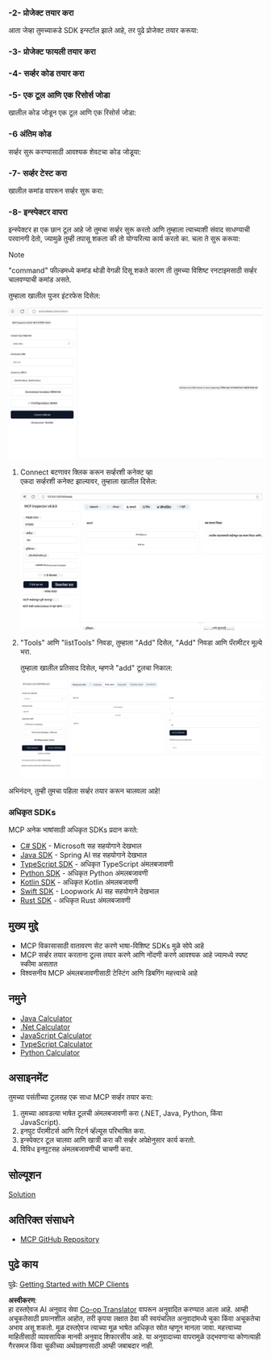 <!--
CO_OP_TRANSLATOR_METADATA:
{
  "original_hash": "d730cbe43a8efc148677fdbc849a7d5e",
  "translation_date": "2025-06-02T16:57:53+00:00",
  "source_file": "03-GettingStarted/01-first-server/README.md",
  "language_code": "mr"
}
-->
### -2- प्रोजेक्ट तयार करा

आता जेव्हा तुमच्याकडे SDK इन्स्टॉल झाले आहे, तर पुढे प्रोजेक्ट तयार करूया:

### -3- प्रोजेक्ट फायली तयार करा

### -4- सर्व्हर कोड तयार करा

### -5- एक टूल आणि एक रिसोर्स जोडा

खालील कोड जोडून एक टूल आणि एक रिसोर्स जोडा:

### -6 अंतिम कोड

सर्व्हर सुरू करण्यासाठी आवश्यक शेवटचा कोड जोडूया:

### -7- सर्व्हर टेस्ट करा

खालील कमांड वापरून सर्व्हर सुरू करा:

### -8- इन्स्पेक्टर वापरा

इन्स्पेक्टर हा एक छान टूल आहे जो तुमचा सर्व्हर सुरू करतो आणि तुम्हाला त्याच्याशी संवाद साधण्याची परवानगी देतो, ज्यामुळे तुम्ही तपासू शकता की तो योग्यरित्या कार्य करतो का. चला ते सुरू करूया:

> [!NOTE]
> "command" फील्डमध्ये कमांड थोडी वेगळी दिसू शकते कारण ती तुमच्या विशिष्ट रनटाइमसाठी सर्व्हर चालवण्याची कमांड असते.

तुम्हाला खालील युजर इंटरफेस दिसेल:

![Connect](../../../../translated_images/connect.141db0b2bd05f096fb1dd91273771fd8b2469d6507656c3b0c9df4b3c5473929.mr.png)

1. Connect बटणावर क्लिक करून सर्व्हरशी कनेक्ट व्हा  
   एकदा सर्व्हरशी कनेक्ट झाल्यावर, तुम्हाला खालील दिसेल:

   ![Connected](../../../../translated_images/connected.73d1e042c24075d386cacdd4ee7cd748c16364c277d814e646ff2f7b5eefde85.mr.png)

2. "Tools" आणि "listTools" निवडा, तुम्हाला "Add" दिसेल, "Add" निवडा आणि पॅरामीटर मूल्ये भरा.

   तुम्हाला खालील प्रतिसाद दिसेल, म्हणजे "add" टूलचा निकाल:

   ![Result of running add](../../../../translated_images/ran-tool.a5a6ee878c1369ec1e379b81053395252a441799dbf23416c36ddf288faf8249.mr.png)

अभिनंदन, तुम्ही तुमचा पहिला सर्व्हर तयार करून चालवला आहे!

### अधिकृत SDKs

MCP अनेक भाषांसाठी अधिकृत SDKs प्रदान करते:
- [C# SDK](https://github.com/modelcontextprotocol/csharp-sdk) - Microsoft सह सहयोगाने देखभाल
- [Java SDK](https://github.com/modelcontextprotocol/java-sdk) - Spring AI सह सहयोगाने देखभाल
- [TypeScript SDK](https://github.com/modelcontextprotocol/typescript-sdk) - अधिकृत TypeScript अंमलबजावणी
- [Python SDK](https://github.com/modelcontextprotocol/python-sdk) - अधिकृत Python अंमलबजावणी
- [Kotlin SDK](https://github.com/modelcontextprotocol/kotlin-sdk) - अधिकृत Kotlin अंमलबजावणी
- [Swift SDK](https://github.com/modelcontextprotocol/swift-sdk) - Loopwork AI सह सहयोगाने देखभाल
- [Rust SDK](https://github.com/modelcontextprotocol/rust-sdk) - अधिकृत Rust अंमलबजावणी

## मुख्य मुद्दे

- MCP विकासासाठी वातावरण सेट करणे भाषा-विशिष्ट SDKs मुळे सोपे आहे
- MCP सर्व्हर तयार करताना टूल्स तयार करणे आणि नोंदणी करणे आवश्यक आहे ज्यामध्ये स्पष्ट स्कीमा असतात
- विश्वसनीय MCP अंमलबजावणीसाठी टेस्टिंग आणि डिबगिंग महत्त्वाचे आहे

## नमुने

- [Java Calculator](../samples/java/calculator/README.md)
- [.Net Calculator](../../../../03-GettingStarted/samples/csharp)
- [JavaScript Calculator](../samples/javascript/README.md)
- [TypeScript Calculator](../samples/typescript/README.md)
- [Python Calculator](../../../../03-GettingStarted/samples/python)

## असाइनमेंट

तुमच्या पसंतीच्या टूलसह एक साधा MCP सर्व्हर तयार करा:  
1. तुमच्या आवडत्या भाषेत टूलची अंमलबजावणी करा (.NET, Java, Python, किंवा JavaScript).  
2. इनपुट पॅरामीटर्स आणि रिटर्न व्हॅल्यूस परिभाषित करा.  
3. इन्स्पेक्टर टूल चालवा आणि खात्री करा की सर्व्हर अपेक्षेनुसार कार्य करतो.  
4. विविध इनपुटसह अंमलबजावणीची चाचणी करा.

## सोल्यूशन

[Solution](./solution/README.md)

## अतिरिक्त संसाधने

- [MCP GitHub Repository](https://github.com/microsoft/mcp-for-beginners)

## पुढे काय

पुढे: [Getting Started with MCP Clients](/03-GettingStarted/02-client/README.md)

**अस्वीकरण**:  
हा दस्तऐवज AI अनुवाद सेवा [Co-op Translator](https://github.com/Azure/co-op-translator) वापरून अनुवादित करण्यात आला आहे. आम्ही अचूकतेसाठी प्रयत्नशील आहोत, तरी कृपया लक्षात ठेवा की स्वयंचलित अनुवादांमध्ये चुका किंवा अचूकतेचा अभाव असू शकतो. मूळ दस्तऐवज त्याच्या मूळ भाषेत अधिकृत स्रोत म्हणून मानला जावा. महत्त्वाच्या माहितीसाठी व्यावसायिक मानवी अनुवाद शिफारसीय आहे. या अनुवादाच्या वापरामुळे उद्भवणाऱ्या कोणत्याही गैरसमज किंवा चुकीच्या अर्थग्रहणासाठी आम्ही जबाबदार नाही.